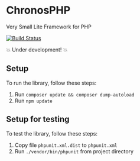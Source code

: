 # ChronosPHP
Very Small Lite Framework for PHP

[![Build Status](https://travis-ci.org/geangeowle/chronos-php.svg?branch=master)](https://travis-ci.org/geangeowle/chronos-php)

:boom: Under development! :boom:

## Setup
To run the library, follow these steps:
 1. Run `composer update && composer dump-autoload`
 2. Run `npm update`

## Setup for testing
To test the library, follow these steps:
 1. Copy file `phpunit.xml.dist` to `phpunit.xml`
 2. Run `./vendor/bin/phpunit` from project directory
